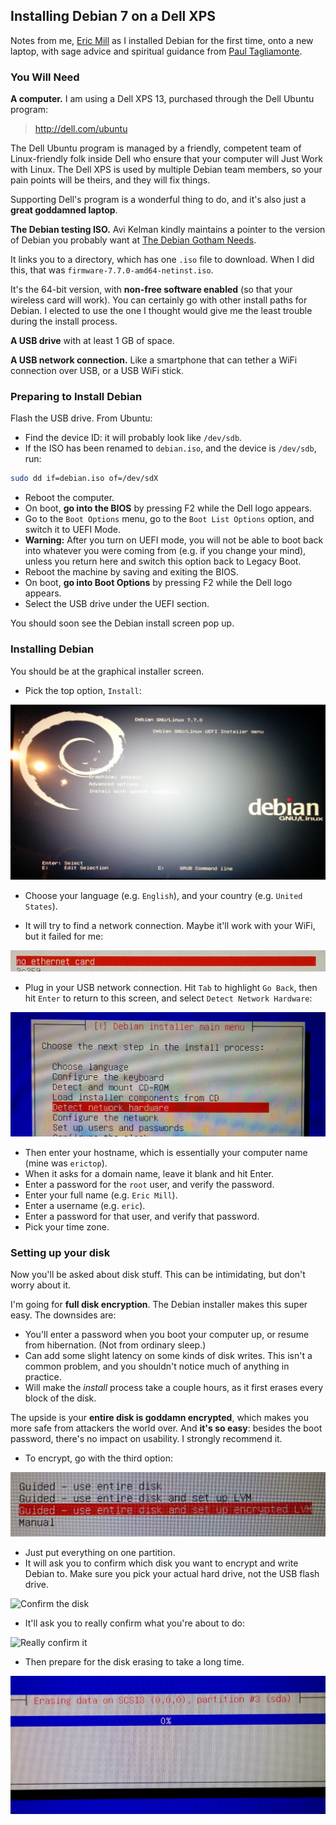 ## Installing Debian 7 on a Dell XPS

Notes from me, [Eric Mill](https://twitter.com/konklone) as I installed Debian for the first time, onto a new laptop, with sage advice and spiritual guidance from [Paul Tagliamonte](https://twitter.com/paultag).

### You Will Need

**A computer.** I am using a Dell XPS 13, purchased through the Dell Ubuntu program:

> http://dell.com/ubuntu

The Dell Ubuntu program is managed by a friendly, competent team of Linux-friendly folk inside Dell who ensure that your computer will Just Work with Linux. The Dell XPS is used by multiple Debian team members, so your pain points will be theirs, and they will fix things.

Supporting Dell's program is a wonderful thing to do, and it's also just a **great goddamned laptop**.

**The Debian testing ISO.** Avi Kelman kindly maintains a pointer to the version of Debian you probably want at [The Debian Gotham Needs](https://fiendish.github.io/The-Debian-Gotham-Needs/).

It links you to a directory, which has one `.iso` file to download. When I did this, that was `firmware-7.7.0-amd64-netinst.iso`.

It's the 64-bit version, with **non-free software enabled** (so that your wireless card will work). You can certainly go with other install paths for Debian. I elected to use the one I thought would give me the least trouble during the install process.

**A USB drive** with at least 1 GB of space.

**A USB network connection.** Like a smartphone that can tether a WiFi connection over USB, or a USB WiFi stick.


### Preparing to Install Debian

Flash the USB drive. From Ubuntu:

* Find the device ID: it will probably look like `/dev/sdb`.
* If the ISO has been renamed to `debian.iso`, and the device is `/dev/sdb`, run:

```bash
sudo dd if=debian.iso of=/dev/sdX
```

* Reboot the computer.
* On boot, **go into the BIOS** by pressing F2 while the Dell logo appears.
* Go to the `Boot Options` menu, go to the `Boot List Options` option, and switch it to UEFI Mode.
* **Warning:** After you turn on UEFI mode, you will not be able to boot back into whatever you were coming from (e.g. if you change your mind), unless you return here and switch this option back to Legacy Boot.
* Reboot the machine by saving and exiting the BIOS.
* On boot, **go into Boot Options** by pressing F2 while the Dell logo appears.
* Select the USB drive under the UEFI section.

You should soon see the Debian install screen pop up.

### Installing Debian

You should be at the graphical installer screen.

* Pick the top option, `Install`:

![Graphical installer](images/install/1-installer.jpg)

* Choose your language (e.g. `English`), and your country (e.g. `United States`).

* It will try to find a network connection. Maybe it'll work with your WiFi, but it failed for me:

![No network connection](images/install/2-no-network.jpg)

* Plug in your USB network connection. Hit `Tab` to highlight `Go Back`, then hit `Enter` to return to this screen, and select `Detect Network Hardware`:

![Menu to retry connection](images/install/3-retry-network.jpg)

* Then enter your hostname, which is essentially your computer name (mine was `erictop`).
* When it asks for a domain name, leave it blank and hit Enter.
* Enter a password for the `root` user, and verify the password.
* Enter your full name (e.g. `Eric Mill`).
* Enter a username (e.g. `eric`).
* Enter a password for that user, and verify that password.
* Pick your time zone.

### Setting up your disk

Now you'll be asked about disk stuff. This can be intimidating, but don't worry about it.

I'm going for **full disk encryption**. The Debian installer makes this super easy. The downsides are:

* You'll enter a password when you boot your computer up, or resume from hibernation. (Not from ordinary sleep.)
* Can add some slight latency on some kinds of disk writes. This isn't a common problem, and you shouldn't notice much of anything in practice.
* Will make the _install_ process take a couple hours, as it first erases every block of the disk.

The upside is your **entire disk is goddamn encrypted**, which makes you more safe from attackers the world over. And **it's so easy**: besides the boot password, there's no impact on usability. I strongly recommend it.

* To encrypt, go with the third option:

![Choose encryption](images/install/4-pick-encryption.jpg)

* Just put everything on one partition.
* It will ask you to confirm which disk you want to encrypt and write Debian to. Make sure you pick your actual hard drive, not the USB flash drive.

![Confirm the disk](images/install/5-confirm-the-disk.jpg)

* It'll ask you to really confirm what you're about to do:

![Really confirm it](images/install/6-really-confirm.jpg)

* Then prepare for the disk erasing to take a long time.

![Taking forever to erase the disk](images/install/7-taking-forever.jpg)

